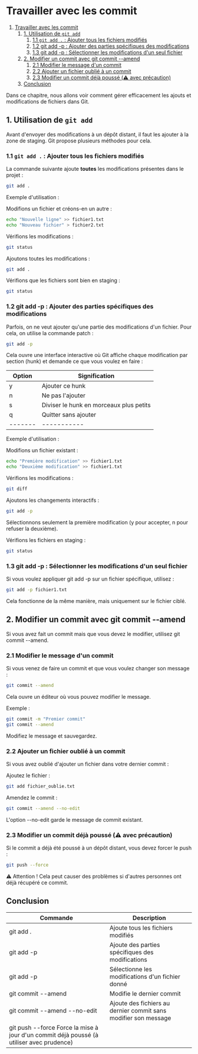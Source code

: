 # Travailler avec les commit

1. [Travailler avec les commit](#travailler-avec-les-commit)
   1. [1. Utilisation de `git add`](#1-utilisation-de-git-add)
      1. [1.1 `git add .` : Ajouter tous les fichiers modifiés](#11-git-add---ajouter-tous-les-fichiers-modifiés)
      2. [1.2 git add -p : Ajouter des parties spécifiques des modifications](#12-git-add--p--ajouter-des-parties-spécifiques-des-modifications)
      3. [1.3 git add -p  : Sélectionner les modifications d'un seul fichier](#13-git-add--p---sélectionner-les-modifications-dun-seul-fichier)
   2. [2. Modifier un commit avec git commit --amend](#2-modifier-un-commit-avec-git-commit---amend)
      1. [2.1 Modifier le message d'un commit](#21-modifier-le-message-dun-commit)
      2. [2.2 Ajouter un fichier oublié à un commit](#22-ajouter-un-fichier-oublié-à-un-commit)
      3. [2.3 Modifier un commit déjà poussé (⚠️ avec précaution)](#23-modifier-un-commit-déjà-poussé-️-avec-précaution)
   3. [Conclusion](#conclusion)

Dans ce chapitre, nous allons voir comment gérer efficacement les ajouts et modifications de fichiers dans Git.  

## 1. Utilisation de `git add`

Avant d'envoyer des modifications à un dépôt distant, il faut les ajouter à la zone de staging. Git propose plusieurs méthodes pour cela.

### 1.1 `git add .` : Ajouter tous les fichiers modifiés
La commande suivante ajoute **toutes** les modifications présentes dans le projet :  

```bash
git add .
```

Exemple d'utilisation :

Modifions un fichier et créons-en un autre :

```bash
echo "Nouvelle ligne" >> fichier1.txt
echo "Nouveau fichier" > fichier2.txt
```
Vérifions les modifications :

```bash
git status
```

Ajoutons toutes les modifications :

```bash
git add .
```
Vérifions que les fichiers sont bien en staging :

```bash
git status
```

### 1.2 git add -p : Ajouter des parties spécifiques des modifications

Parfois, on ne veut ajouter qu'une partie des modifications d'un fichier. Pour cela, on utilise la commande patch :

```bash
git add -p
```
Cela ouvre une interface interactive où Git affiche chaque modification par section (hunk) et demande ce que vous voulez en faire :

|Option |Signification|
|-------|------------------|
|y  	|Ajouter ce hunk |
|n      |Ne pas l'ajouter|
|s      |Diviser le hunk en morceaux plus petits|
|q      |Quitter sans ajouter|
|-------|-----------|

Exemple d'utilisation :

Modifions un fichier existant :

```bash
echo "Première modification" >> fichier1.txt
echo "Deuxième modification" >> fichier1.txt
```
Vérifions les modifications :

```bash
git diff
```
Ajoutons les changements interactifs :

```bash
git add -p
```
Sélectionnons seulement la première modification (y pour accepter, n pour refuser la deuxième).

Vérifions les fichiers en staging :

```bash
git status
```

### 1.3 git add -p <fichier> : Sélectionner les modifications d'un seul fichier
Si vous voulez appliquer git add -p sur un fichier spécifique, utilisez :

```bash
git add -p fichier1.txt
```
Cela fonctionne de la même manière, mais uniquement sur le fichier ciblé.

## 2. Modifier un commit avec git commit --amend

Si vous avez fait un commit mais que vous devez le modifier, utilisez git commit --amend.

### 2.1 Modifier le message d'un commit
Si vous venez de faire un commit et que vous voulez changer son message :

```bash
git commit --amend
```
Cela ouvre un éditeur où vous pouvez modifier le message.

Exemple :

```bash
git commit -m "Premier commit"
git commit --amend
```
Modifiez le message et sauvegardez.

### 2.2 Ajouter un fichier oublié à un commit
Si vous avez oublié d'ajouter un fichier dans votre dernier commit :

Ajoutez le fichier :

```bash
git add fichier_oublie.txt
```
Amendez le commit :

```bash
git commit --amend --no-edit
```
L'option --no-edit garde le message de commit existant.

### 2.3 Modifier un commit déjà poussé (⚠️ avec précaution)
Si le commit a déjà été poussé à un dépôt distant, vous devez forcer le push :

```bash
git push --force
```
⚠️ Attention ! Cela peut causer des problèmes si d'autres personnes ont déjà récupéré ce commit.

## Conclusion
|Commande	|Description|
----------- |------------|
|git add .	|Ajoute tous les fichiers modifiés|
|git add -p	|Ajoute des parties spécifiques des modifications|
|git add -p <fichier>|	Sélectionne les modifications d'un fichier donné|
|git commit --amend	|Modifie le dernier commit|
|git commit --amend --no-edit	|Ajoute des fichiers au dernier commit sans modifier son message|
|git push --force	Force la mise à jour d'un commit déjà poussé (à utiliser avec prudence)|